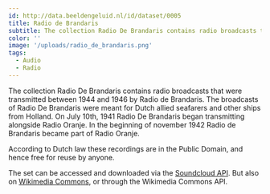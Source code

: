 ```yaml
---
id: http://data.beeldengeluid.nl/id/dataset/0005
title: Radio de Brandaris
subtitle: The collection Radio De Brandaris contains radio broadcasts that were transmitted between 1944 and 1946 by Radio de Brandaris.
color: ''
image: '/uploads/radio_de_brandaris.png'
tags:
  - Audio
  - Radio
---
```


The collection Radio De Brandaris contains radio broadcasts that were transmitted between 1944 and 1946 by Radio de Brandaris. The broadcasts of Radio De Brandaris were meant for Dutch allied seafarers and other ships from Holland. On July 10th, 1941 Radio De Brandaris began transmitting alongside Radio Oranje. In the beginning of november 1942 Radio de Brandaris became part of Radio Oranje.

According to Dutch law these recordings are in the Public Domain, and hence free for reuse by anyone.

The set can be accessed and downloaded via the [Soundcloud API](https://soundcloud.com/beeldengeluid/sets/radio-de-brandaris). But also on [Wikimedia Commons](https://commons.wikimedia.org/wiki/Category:Radio_Broadcasts_by_Radio_De_Brandaris), or through the Wikimedia Commons API.
